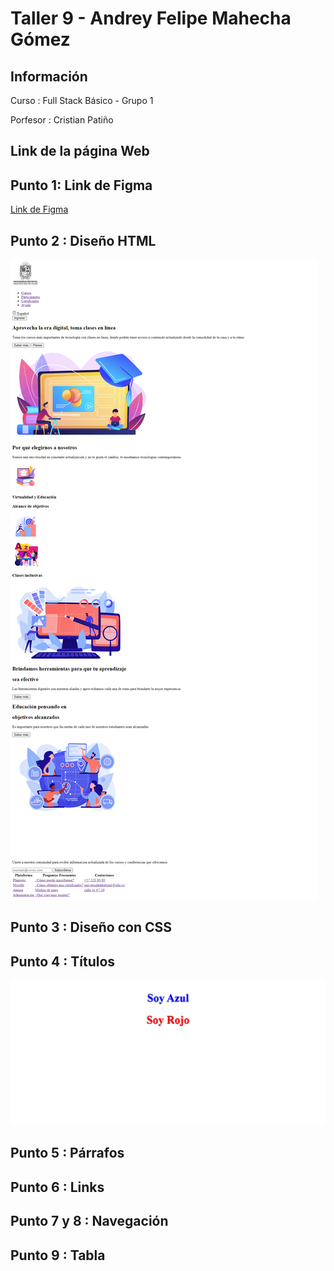 <h1>Taller 9 - Andrey Felipe Mahecha Gómez</h1>

<h2>Información</h2>
<p> Curso : Full Stack Básico - Grupo 1 </p>
<p> Porfesor : Cristian Patiño</p>

<h2>Link de la página Web</h2>


<h2>Punto 1: Link de Figma</h2>
<a href="https://www.figma.com/file/6qX2uHkgchbf0BjRmYKcUP/Felipe-Mahecha-G%C3%B3mez?type=design&node-id=0%3A1&mode=design&t=sejKlPn19bRgC8On-1">Link de Figma</a>

<h2>Punto 2 : Diseño HTML</h2>
<img src="./public/images/punto-2.png" alt="punto 2">

<h2>Punto 3 : Diseño con CSS</h2>

<h2>Punto 4 : Títulos</h2>
<img src ="./public/images/punto-4.png" alt="punto 4" >

<h2>Punto 5 : Párrafos</h2>

<h2>Punto 6 : Links</h2>

<h2>Punto 7 y 8 : Navegación</h2>

<h2>Punto 9 : Tabla</h2>